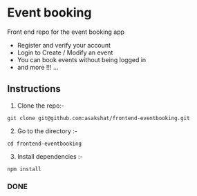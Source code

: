 # Event booking

Front end repo for the event booking app

- Register and verify your account 
- Login to Create / Modify an event 
- You can book events without being logged in
- and more !!! ...

## Instructions

1.  Clone the repo:-

```
git clone git@github.com:asakshat/frontend-eventbooking.git
```

2.  Go to the directory :-

```
cd frontend-eventbooking
```

3.  Install dependencies :-

```
npm install
```

### DONE
